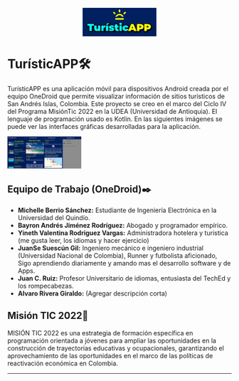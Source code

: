 <p align="center" width="100%">
    <img width="33%" src="https://github.com/Michelle453/OneDroid-TuristicApp/blob/master/tapp/src/main/res/drawable-v24/logo_app.png">
</p>

# TurísticAPP🛠️

TurísticAPP es una aplicación móvil para dispositivos Android creada por el equipo OneDroid que permite visualizar información de sitios turísticos de San Andrés Islas, Colombia. Este proyecto se creo en el marco del Ciclo IV del Programa MisiónTic 2022 en la UDEA (Universidad de Antioquia). El lenguaje de programación usado es Kotlin. En las siguientes imágenes se puede ver las interfaces gráficas desarrolladas para la aplicación.

<p align="left" width="100%">
    <img width="33%" src="https://github.com/Michelle453/OneDroid-TuristicApp/blob/master/interfaces.png">
</p>


## Equipo de Trabajo (OneDroid)✒️

- **Michelle Berrio Sánchez:** Estudiante de Ingeniería Electrónica en la Universidad del Quindío.
- **Bayron Andrés Jiménez Rodríguez:** Abogado y programador empírico.
- **Yineth Valentina Rodriguez Vargas:** Administradora hotelera y turistica (me gusta leer, los idiomas y hacer ejercicio)
- **JuanSe Suescún Gil:** Ingeniero mecánico e ingeniero industrial (Universidad Nacional de Colombia), Runner y futbolista aficionado, Sigo aprendiendo diariamente y amando mas el desarrollo software y de Apps.
- **Juan C. Ruiz:** Profesor Universitario de idiomas, entusiasta del TechEd y los rompecabezas.
- **Alvaro Rivera Giraldo:** (Agregar descripción corta)

## Misión TIC 2022🚀

MISIÓN TIC 2022 es una estrategia de formación específica en programación orientada a jóvenes para ampliar las oportunidades en la construcción de trayectorias educativas y ocupacionales, garantizando el aprovechamiento de las oportunidades en el marco de las políticas de reactivación económica en Colombia.

---
